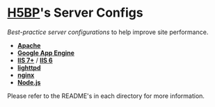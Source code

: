 # [H5BP](http://h5bp.github.com)'s Server Configs

*Best-practice server configurations* to help improve site performance.

* **[Apache](https://github.com/h5bp/server-configs-apache)**
* **[Google App Engine](https://github.com/h5bp/server-configs/tree/master/gae)**
* **[IIS 7+](https://github.com/h5bp/server-configs/tree/master/iis)** / **[IIS
6](https://github.com/h5bp/server-configs/blob/master/iis/IIS6-README.md)**
* **[lighttpd](https://github.com/h5bp/server-configs/tree/master/lighttpd)**
* **[nginx](https://github.com/h5bp/server-configs/tree/master/nginx)**
* **[Node.js](https://github.com/h5bp/node-server-config)**

Please refer to the README's in each directory for more information.
